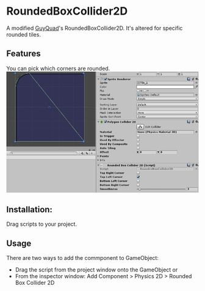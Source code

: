 # RoundedBoxCollider2D

A modified [GuyQuad](https://github.com/GuyQuad/Custom-2D-Colliders)'s RoundedBoxCollider2D.
It's altered for specific rounded tiles.

## Features
You can pick which corners are rounded.
![Screenshot](Example.png?raw=true "Example")

## Installation:
Drag scripts to your project.

## Usage
There are two ways to add the commponent to GameObject:

- Drag the script from the project window onto the GameObject
  or
- From the inspector window: Add Component > Physics 2D > Rounded Box Collider 2D
